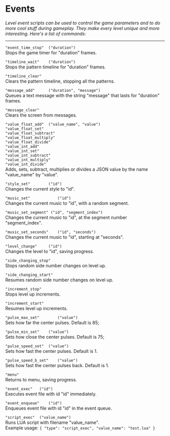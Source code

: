 # Events #

*Level event scripts can be used to control the game parameters and to do 
more cool stuff during gameplay. They make every level unique and more
interesting. Here's a list of commands:*

----------

`"event_time_stop" 	("duration")`</br>
Stops the game timer for "duration" frames.

`"timeline_wait" 	("duration")`</br>
Stops the pattern timeline for "duration" frames.

`"timeline_clear"`</br>
Clears the pattern timeline, stopping all the patterns.

`"message_add"		("duration", "message")`</br>
Queues a text message with the string "message" that lasts for "duration" frames.

`"message_clear"`</br>
Clears the screen from messages.

`"value_float_add"	("value_name", "value")`</br>
`"value_float_set"`</br>
`"value_float_subtract"`</br>
`"value_float_multiply"`</br>
`"value_float_divide"`</br>
`"value_int_add"`</br>
`"value_int_set"`</br>
`"value_int_subtract"`</br>
`"value_int_multiply"`</br>
`"value_int_divide"`</br>
Adds, sets, subtract, multiplies or divides a JSON value by the name "value_name" by "value".

`"style_set" 		("id")`</br>
Changes the current style to "id".

`"music_set"			("id")`</br>
Changes the current music to "id", with a random segment.

`"music_set_segment" ("id", "segment_index")`</br>
Changes the current music to "id", at the segment number "segment_index".

`"music_set_seconds"	("id", "seconds")`</br>
Changes the current music to "id", starting at "seconds".

`"level_change"		("id")`</br>
Changes the level to "id", saving progress.

`"side_changing_stop"`</br>
Stops random side number changes on level up.

`"side_changing_start"`</br>
Resumes random side number changes on level up.

`"increment_stop"`</br>
Stops level up increments.

`"increment_start"`</br>
Resumes level up increments.

`"pulse_max_set"		("value")`</br>
Sets how far the center pulses. Default is 85;

`"pulse_min_set"	("value")`</br>
Sets how close the center pulses. Default is 75;

`"pulse_speed_set"	("value")`</br>
Sets how fast the center pulses. Default is 1.

`"pulse_speed_b_set"	("value")`</br>
Sets how fast the center pulses back. Default is 1.

`"menu"`</br>
Returns to menu, saving progress.

`"event_exec"	("id")`</br>
Executes event file with id "id" immediately.

`"event_enqueue"	("id")`</br>
Enqueues event file with id "id" in the event queue.

`"script_exec"	("value_name")`</br>
Runs LUA script with filename "value_name".</br> Example usage: `{ "type": "script_exec", "value_name": "test.lua" }`
